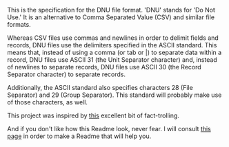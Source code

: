This is the specification for the DNU file format.  'DNU' stands for 'Do Not Use.'  It is an alternative to Comma Separated Value (CSV) and similar file formats.

Whereas CSV files use commas and newlines in order to delimit fields and records, DNU files use the delimiters specified in the ASCII standard.  This means that, instead of using a comma (or tab or |) to separate data within a record, DNU files use ASCII 31 (the Unit Separator character) and, instead of newlines to separate records, DNU files use ASCII 30 (the Record Separator character) to separate records.

Additionally, the ASCII standard also specifies characters 28 (File Separator) and 29 (Group Separator).  This standard will probably make use of those characters, as well.

This project was inspired by [this](https://ronaldduncan.wordpress.com/2009/10/31/text-file-formats-ascii-delimited-text-not-csv-or-tab-delimited-text/) excellent bit of fact-trolling.

And if you don't like how this Readme look, never fear.  I will consult [this page](https://github.com/matiassingers/awesome-readme) in order to make a Readme that will help you.